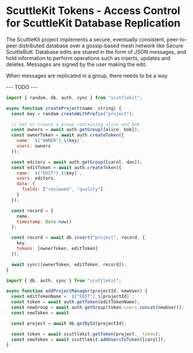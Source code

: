 # ScuttleKit Tokens - Access Control for ScuttleKit Database Replication

The ScuttleKit project implements a secure, eventually consistent, peer-to-peer distributed database over a gossip-based mesh network like Secure ScuttleButt. Database edits are shared in the form of JSON messages, and hold information to perform operations such as inserts, updates and deletes. Messages are signed by the user making the edit.

When messages are replicated in a group, there needs to be a way

--- TODO ---

```js
import { random, db, auth, sync } from "scuttlekit";

async function createProject(name: string) {
  const key = random.createWithPrefix("project");

  // Get or create a group containing alice and bob
  const owners = await auth.getGroup([alice, bob]);
  const ownerToken = await auth.createToken({
    name: `${"OWNER"}_${key}`,
    users: owners
  });

  const editors = await auth.getGroup([carol, dan]);
  const editToken = await auth.createToken({
    name: `${"EDIT"}_${key}`,
    users: editors,
    data: {
      fields: ["reviewed", "quality"]
    }
  });

  const record = {
    name,
    timestamp: Date.now()
  };

  const record = await db.insert("project", record, {
    key,
    tokens: [ownerToken, editToken]
  });

  await sync([ownerToken, editToken, record]);
}
```

```js
import { db, auth, sync } from "scuttlekit";

async function addProjectManager(projectId, newUser) {
  const editTokenName = `${"EDIT"}_${projectId}`;
  const token = await auth.getToken(editTokenName);
  const newGroup = await auth.getGroup(token.users.concat(newUser));
  const newToken = await

  const project = await db.getById(projectId);

  const token = await scuttlekit.getToken(project.__token);
  const newToken = await scuttlekit.addUsersToToken([carol]);
}
```
